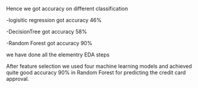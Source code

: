 Hence we got accuracy on different classification

-logisitic regression got accuracy 46%

-DecisionTree got accuracy 58%

-Random Forest got accuracy 90%

we have done all the elementry EDA steps

After feature selection we used four machine learning models and achieved quite good accuracy 90% in Random Forest for predicting the credit card approval.
